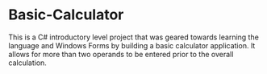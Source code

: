 # Basic-Calculator

This is a C# introductory level project that was geared towards learning the language and Windows Forms by building a basic calculator application. It allows for more than two operands to be entered prior to the overall calculation.
